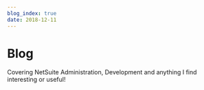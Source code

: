 ```yaml
---
blog_index: true
date: 2018-12-11
---
```


# Blog

Covering NetSuite Administration, Development and anything I find interesting or useful!

<BlogIndex />